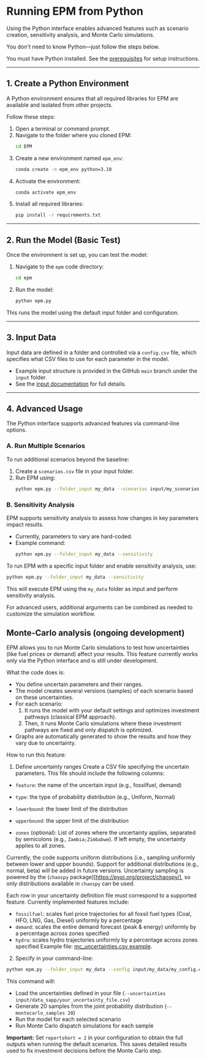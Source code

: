 # Running EPM from Python

Using the Python interface enables advanced features such as scenario creation, sensitivity analysis, and Monte Carlo simulations.

You don't need to know Python—just follow the steps below.

You must have Python installed. See the [prerequisites](https://esmap-world-bank-group.github.io/EPM/docs/run_prerequisites.html) for setup instructions.

---

## 1. Create a Python Environment

A Python environment ensures that all required libraries for EPM are available and isolated from other projects.

Follow these steps:

1. Open a terminal or command prompt.
2. Navigate to the folder where you cloned EPM:
   ```sh
   cd EPM
   ```
3. Create a new environment named `epm_env`:
   ```sh
   conda create -n epm_env python=3.10
   ```
4. Activate the environment:
   ```sh
   conda activate epm_env
   ```
5. Install all required libraries:
   ```sh
   pip install -r requirements.txt
   ```

---

## 2. Run the Model (Basic Test)

Once the environment is set up, you can test the model:

1. Navigate to the `epm` code directory:
   ```sh
   cd epm
   ```
2. Run the model:
   ```sh
   python epm.py
   ```

This runs the model using the default input folder and configuration.

---

## 3. Input Data

Input data are defined in a folder and controlled via a `config.csv` file, which specifies what CSV files to use for each parameter in the model.

- Example input structure is provided in the GitHub `main` branch under the `input` folder.
- See the [input documentation](https://esmap-world-bank-group.github.io/EPM/docs/input_overview.html) for full details.

---

## 4. Advanced Usage

The Python interface supports advanced features via command-line options.

### A. Run Multiple Scenarios

To run additional scenarios beyond the baseline:

1. Create a `scenarios.csv` file in your input folder.
2. Run EPM using:
   ```sh
   python epm.py --folder_input my_data --scenarios input/my_scenarios.csv
   ```

### B. Sensitivity Analysis

EPM supports sensitivity analysis to assess how changes in key parameters impact results.

- Currently, parameters to vary are hard-coded.
- Example command:
  ```sh
  python epm.py --folder_input my_data --sensitivity
  ```
To run EPM with a specific input folder and enable sensitivity analysis, use:
```sh
python epm.py --folder_input my_data --sensitivity
```
This will execute EPM using the `my_data` folder as input and perform sensitivity analysis.

For advanced users, additional arguments can be combined as needed to customize the simulation workflow.

## Monte-Carlo analysis (ongoing development)

EPM allows you to run Monte Carlo simulations to test how uncertainties (like fuel prices or demand) affect your results. This feature currently works only via the Python interface and is still under development.

What the code does is:
- You define uncertain parameters and their ranges.
- The model creates several versions (samples) of each scenario based on these uncertainties.
- For each scenario:
  1. It runs the model with your default settings and optimizes investment pathways (classical EPM approach).
  2. Then, it runs Monte Carlo simulations where these investment pathways are fixed and only dispatch is optimized.
- Graphs are automatically generated to show the results and how they vary due to uncertainty.

How to run this feature:

1. Define uncertainty ranges
Create a CSV file specifying the uncertain parameters. This file should include the following columns:
- `feature`: the name of the uncertain input (e.g., fossilfuel, demand)

- `type`: the type of probability distribution (e.g., Uniform, Normal)

- `lowerbound`: the lower limit of the distribution

- `upperbound`: the upper limit of the distribution

- `zones` (optional): List of zones where the uncertainty applies, separated by semicolons (e.g., `Zambia;Zimbabwe`). 
If left empty, the uncertainty applies to all zones.

Currently, the code supports uniform distributions (i.e., sampling uniformly between lower and upper bounds). Support for additional distributions (e.g., normal, beta) will be added in future versions.
Uncertainty sampling is powered by the (`chaospy` package)[https://pypi.org/project/chaospy/], so only distributions available in `chaospy` can be used.

Each row in your uncertainty definition file must correspond to a supported feature. Currently implemented features include:

- `fossilfuel`: scales fuel price trajectories for all fossil fuel types (Coal, HFO, LNG, Gas, Diesel) uniformly by a percentage
- `demand`: scales the entire demand forecast (peak & energy) uniformly by a percentage across zones specified
- `hydro`: scales hydro trajectories uniformly by a percentage  across zones specified
Example file: [mc_uncertainties.csv example](https://github.com/ESMAP-World-Bank-Group/EPM/blob/features/epm/input/data_sapp/mc_uncertainties.csv).

2. Specify in your command-line:
```sh
python epm.py --folder_input my_data --config input/my_data/my_config.csv --scenarios input/my_data/my_scenarios.csv --selected scenarios baseline Scenario1 Scenario2  --montecarlo --montecarlo_samples 20 --uncertainties input/data_sapp/your_uncertainty_file.csv --no_plot_dispatch
```

This command will:
- Load the uncertainties defined in your file (`--uncertainties input/data_sapp/your_uncertainty_file.csv`)
- Generate 20 samples from the joint probability distribution (`--montecarlo_samples 20`)
- Run the model for each selected scenario 
- Run Monte Carlo dispatch simulations for each sample

**Important:** Set `reportshort = 2` in your configuration to obtain the full outputs when running the default scenarios. This saves detailed results used to fix investment decisions before the Monte Carlo step.



